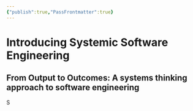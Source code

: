 ```yaml
---
{"publish":true,"PassFrontmatter":true}
---
```


# Introducing Systemic Software Engineering
## From Output to Outcomes: A systems thinking approach to software engineering

S
